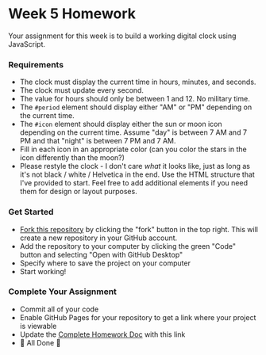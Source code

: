 # Week 5 Homework

Your assignment for this week is to build a working digital clock using JavaScript.

### Requirements

- The clock must display the current time in hours, minutes, and seconds.
- The clock must update every second.
- The value for hours should only be between 1 and 12.  No military time.
- The `#period` element should display either "AM" or "PM" depending on the current time.
- The `#icon` element should display either the sun or moon icon depending on the current time.  Assume "day" is between 7 AM and 7 PM and that "night" is between 7 PM and 7 AM.
- Fill in each icon in an appropriate color (can you color the stars in the icon differently than the moon?)
- Please restyle the clock - I don't care *what* it looks like, just as long as it's not black / white / Helvetica in the end.
Use the HTML structure that I've provided to start.  Feel free to add additional elements if you need them for design or layout purposes.

### Get Started

- [Fork this repository](https://docs.github.com/en/get-started/quickstart/fork-a-repo) by clicking the "fork" button in the top right.  This will create a new repository in your GitHub account.
- Add the repository to your computer by clicking the green "Code" button and selecting "Open with GitHub Desktop"
- Specify where to save the project on your computer
- Start working!


### Complete Your Assignment
- Commit all of your code
- Enable GitHub Pages for your repository to get a link where your project is viewable
- Update the [Complete Homework Doc](https://www.dropbox.com/scl/fi/sejqt5zrlukxrzq83mapm/Week-5-Homework-Completed.paper?dl=0&rlkey=sdic52qt0kq0phmvq839k40n1) with this link
- 🏁 All Done 🏁